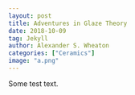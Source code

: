 ```yaml
---
layout: post
title: Adventures in Glaze Theory
date: 2018-10-09
tag: Jekyll
author: Alexander S. Wheaton
categories: ["Ceramics"]
image: "a.png"
---
```


Some test text.
